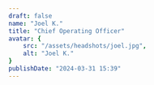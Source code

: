 ```yaml
---
draft: false
name: "Joel K."
title: "Chief Operating Officer"
avatar: {
    src: "/assets/headshots/joel.jpg", 
    alt: "Joel K."
}
publishDate: "2024-03-31 15:39"
---
```

